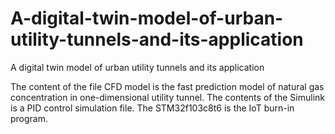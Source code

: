 # A-digital-twin-model-of-urban-utility-tunnels-and-its-application
A digital twin model of urban utility tunnels and its application

The content of the file CFD model is the fast prediction model of natural gas concentration in one-dimensional utility tunnel.
The contents of the Simulink is a PID control simulation file.
The STM32f103c8t6 is the IoT burn-in program.
